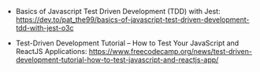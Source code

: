 - Basics of Javascript Test Driven Development (TDD) with Jest:
  https://dev.to/pat_the99/basics-of-javascript-test-driven-development-tdd-with-jest-o3c

- Test-Driven Development Tutorial – How to Test Your JavaScript and ReactJS Applications:
  https://www.freecodecamp.org/news/test-driven-development-tutorial-how-to-test-javascript-and-reactjs-app/
